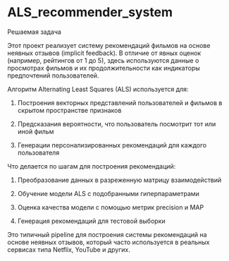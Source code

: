 # ALS_recommender_system

Решаемая задача

Этот проект реализует систему рекомендаций фильмов на основе неявных отзывов (implicit feedback). В отличие от явных оценок (например, рейтингов от 1 до 5), здесь используются данные о просмотрах фильмов и их продолжительности как индикаторы предпочтений пользователей.

Алгоритм Alternating Least Squares (ALS) используется для:

   1) Построения векторных представлений пользователей и фильмов в скрытом пространстве признаков

   2) Предсказания вероятности, что пользователь посмотрит тот или иной фильм

   3) Генерации персонализированных рекомендаций для каждого пользователя
   

Что делается по шагам для построения рекомендаций:

   1) Преобразование данных в разреженную матрицу взаимодействий

   2) Обучение модели ALS с подобранными гиперпараметрами

   3) Оценка качества модели с помощью метрик precision и MAP

   4) Генерация рекомендаций для тестовой выборки

Это типичный pipeline для построения системы рекомендаций на основе неявных отзывов, который часто используется в реальных сервисах типа Netflix, YouTube и других.
